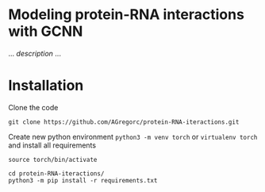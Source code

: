 # Modeling protein-RNA interactions with GCNN

 ... *description* ...


# Installation

Clone the code

```
git clone https://github.com/AGregorc/protein-RNA-iteractions.git
```

Create new python environment `python3 -m venv torch` or `virtualenv torch` and install all requirements

```
source torch/bin/activate

cd protein-RNA-iteractions/
python3 -m pip install -r requirements.txt
```

